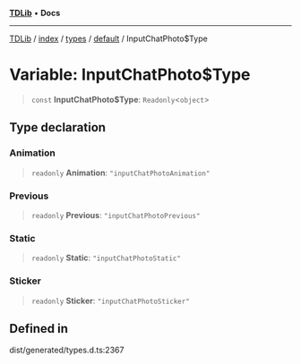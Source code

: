 [**TDLib**](../../../../../../README.md) • **Docs**

***

[TDLib](../../../../../../modules.md) / [index](../../../../../README.md) / [types](../../../README.md) / [default](../README.md) / InputChatPhoto$Type

# Variable: InputChatPhoto$Type

> `const` **InputChatPhoto$Type**: `Readonly`\<`object`\>

## Type declaration

### Animation

> `readonly` **Animation**: `"inputChatPhotoAnimation"`

### Previous

> `readonly` **Previous**: `"inputChatPhotoPrevious"`

### Static

> `readonly` **Static**: `"inputChatPhotoStatic"`

### Sticker

> `readonly` **Sticker**: `"inputChatPhotoSticker"`

## Defined in

dist/generated/types.d.ts:2367

